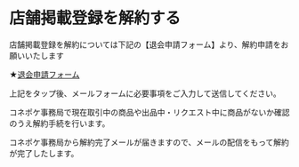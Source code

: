 # 店舗掲載登録を解約する

   店舗掲載登録を解約については下記の【退会申請フォーム】より、解約申請をお願いいたします

★[退会申請フォーム](mailto:user@conepoke.com)

上記をタップ後、メールフォームに必要事項をご入力して送信してください。

コネポケ事務局で現在取引中の商品や出品中・リクエスト中に商品がないか確認のうえ解約手続を行います。

コネポケ事務局から解約完了メールが届きますので、メールの配信をもって解約が完了したします。
